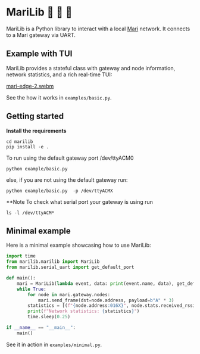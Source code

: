 # MariLib 💫 👀 🐍

MariLib is a Python library to interact with a local [Mari](https://github.com/DotBots/mari) network.
It connects to a Mari gateway via UART.

## Example with TUI
MariLib provides a stateful class with gateway and node information, network statistics, and a rich real-time TUI:

[mari-edge-2.webm](https://github.com/user-attachments/assets/fe50f2ba-8e67-4522-8700-69730f8e3aee)

See the how it works in `examples/basic.py`.

## Getting started

**Install the requirements**
```
cd marilib
pip install -e . 
```
To run using the default gateway port /dev/ttyACM0
```
python example/basic.py
```
else, if you are not using the default gateway run:
```
python example/basic.py  -p /dev/ttyACMX
```

**Note
To check what serial port your gateway is using run
```
ls -l /dev/ttyACM*
```

## Minimal example
Here is a minimal example showcasing how to use MariLib:

```python
import time
from marilib.marilib import MariLib
from marilib.serial_uart import get_default_port

def main():
    mari = MariLib(lambda event, data: print(event.name, data), get_default_port())
    while True:
        for node in mari.gateway.nodes:
            mari.send_frame(dst=node.address, payload=b"A" * 3)
        statistics = [(f"{node.address:016X}", node.stats.received_rssi_dbm()) for node in mari.gateway.nodes]
        print(f"Network statistics: {statistics}")
        time.sleep(0.25)

if __name__ == "__main__":
    main()
```
See it in action in `examples/minimal.py`.
